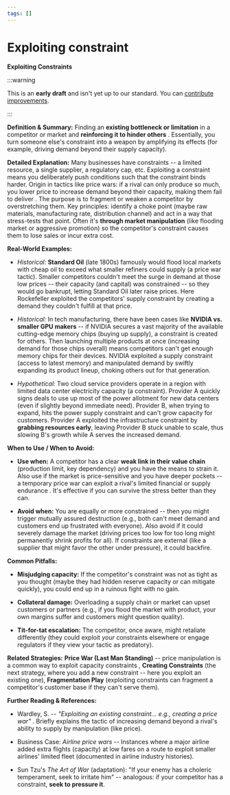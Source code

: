 ```yaml
---
tags: []
---
```


# Exploiting constraint

**Exploiting Constraints**

:::warning

This is an **early draft** and isn't yet up to our standard.
You can [contribute improvements](https://github.com/dave1010/wardley-leadership-strategies).

:::


**Definition & Summary:** Finding an **existing bottleneck or limitation** in a competitor or market and **reinforcing it to hinder others** . Essentially, you turn someone else's constraint into a weapon by amplifying its effects (for example, driving demand beyond their supply capacity).

**Detailed Explanation:** Many businesses have constraints -- a limited resource, a single supplier, a regulatory cap, etc. Exploiting a constraint means you deliberately push conditions such that the constraint binds harder. Origin in tactics like price wars: if a rival can only produce so much, you lower price to increase demand beyond their capacity, making them fail to deliver . The purpose is to fragment or weaken a competitor by overstretching them. Key principles: identify a choke point (maybe raw materials, manufacturing rate, distribution channel) and act in a way that stress-tests that point. Often it's **through market manipulation** (like flooding market or aggressive promotion) so the competitor's constraint causes them to lose sales or incur extra cost.

**Real-World Examples:**

-  *Historical:* **Standard Oil** (late 1800s) famously would flood local markets with cheap oil to exceed what smaller refiners could supply (a price war tactic). Smaller competitors couldn't meet the surge in demand at those low prices -- their capacity (and capital) was constrained -- so they would go bankrupt, letting Standard Oil later raise prices. Here Rockefeller exploited the competitors' supply constraint by creating a demand they couldn't fulfill at that price.

-  *Historical:* In tech manufacturing, there have been cases like **NVIDIA vs. smaller GPU makers** -- if NVIDIA secures a vast majority of the available cutting-edge memory chips (buying up supply), a constraint is created for others. Then launching multiple products at once (increasing demand for those chips overall) means competitors can't get enough memory chips for their devices. NVIDIA exploited a supply constraint (access to latest memory) and manipulated demand by swiftly expanding its product lineup, choking others out for that generation.

-  *Hypothetical:* Two cloud service providers operate in a region with limited data center electricity capacity (a constraint). Provider A quickly signs deals to use up most of the power allotment for new data centers (even if slightly beyond immediate need). Provider B, when trying to expand, hits the power supply constraint and can't grow capacity for customers. Provider A exploited the infrastructure constraint by **grabbing resources early**, leaving Provider B stuck unable to scale, thus slowing B's growth while A serves the increased demand.

**When to Use / When to Avoid:**

-  **Use when:** A competitor has a clear **weak link in their value chain** (production limit, key dependency) and you have the means to strain it. Also use if the market is price-sensitive and you have deeper pockets -- a temporary price war can exploit a rival's limited financial or supply endurance . It's effective if you can survive the stress better than they can.

-  **Avoid when:** You are equally or more constrained -- then you might trigger mutually assured destruction (e.g., both can't meet demand and customers end up frustrated with everyone). Also avoid if it could severely damage the market (driving prices too low for too long might permanently shrink profits for all). If constraints are external (like a supplier that might favor the other under pressure), it could backfire.

**Common Pitfalls:**

-  **Misjudging capacity:** If the competitor's constraint was not as tight as you thought (maybe they had hidden reserve capacity or can mitigate quickly), you could end up in a ruinous fight with no gain.

-  **Collateral damage:** Overloading a supply chain or market can upset customers or partners (e.g., if you flood the market with product, your own margins suffer and customers might question quality).

-  **Tit-for-tat escalation:** The competitor, once aware, might retaliate differently (they could exploit *your* constraints elsewhere or engage regulators if they view your tactic as predatory).

**Related Strategies:** **Price War (Last Man Standing)** -- price manipulation is a common way to exploit capacity constraints , **Creating Constraints** (the next strategy, where you add a new constraint -- here you exploit an existing one), **Fragmentation Play** (exploiting constraints can fragment a competitor's customer base if they can't serve them).

**Further Reading & References:**

-  Wardley, S. -- *"Exploiting an existing constraint... e.g., creating a price war"* . Briefly explains the tactic of increasing demand beyond a rival's ability to supply by manipulation (like price).

-  Business Case: *Airline price wars* -- Instances where a major airline added extra flights (capacity) at low fares on a route to exploit smaller airlines' limited fleet (documented in airline industry histories).

-  Sun Tzu's *The Art of War* (adaptation): "If your enemy has a choleric temperament, seek to irritate him" -- analogous: if your competitor has a constraint, **seek to pressure it**.